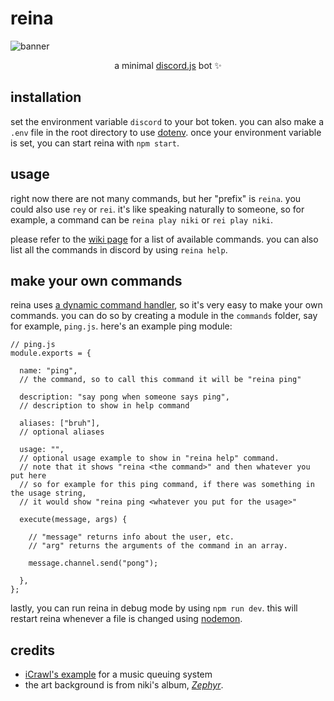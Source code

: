 # reina

![banner](https://kylan.s3-us-west-1.amazonaws.com/projects/reina.jpg)
<p align="center">
    a minimal <a href="https://www.npmjs.com/package/discord.js">discord.js</a> bot ✨
</p>

## installation
set the environment variable `discord` to your bot token. you can also make a `.env` file in the root directory to use [dotenv](https://www.npmjs.com/package/dotenv).
once your environment variable is set, you can start reina with `npm start`.

## usage
right now there are not many commands, but her "prefix" is `reina`. you could also use `rey` or `rei`. it's like speaking naturally to someone, so for example, a command can be `reina play niki` or `rei play niki`.

please refer to the [wiki page](https://github.com/kyleawayan/reina/wiki/Commands) for a list of available commands. you can also list all the commands in discord by using `reina help`.

## make your own commands
reina uses [a dynamic command handler](https://discordjs.guide/command-handling/#individual-command-files), so it's very easy to make your own commands. you can do so by creating a module in the `commands` folder, say for example, `ping.js`. here's an example ping module:
```
// ping.js
module.exports = {

  name: "ping",
  // the command, so to call this command it will be "reina ping"

  description: "say pong when someone says ping",
  // description to show in help command

  aliases: ["bruh"],
  // optional aliases

  usage: "", 
  // optional usage example to show in "reina help" command.
  // note that it shows "reina <the command>" and then whatever you put here
  // so for example for this ping command, if there was something in the usage string,
  // it would show "reina ping <whatever you put for the usage>"

  execute(message, args) {

    // "message" returns info about the user, etc.
    // "arg" returns the arguments of the command in an array.

    message.channel.send("pong");

  },
};
```

lastly, you can run reina in debug mode by using `npm run dev`. this will restart reina whenever a file is changed using [nodemon](https://www.npmjs.com/package/nodemon).

## credits
- [iCrawl's example](https://github.com/iCrawl/discord-music-bot) for a music queuing system
- the art background is from niki's album, [*Zephyr*](https://open.spotify.com/album/4E3FHEEdQkcuEd0D2GKRrX).
